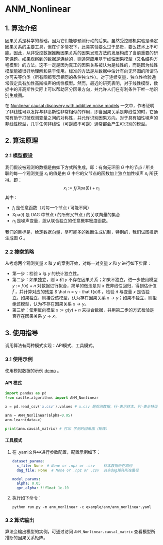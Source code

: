 # ANM_Nonlinear

## 1. 算法介绍

因果关系是科学的基础，因为它们能够预测行动的后果。虽然受控随机实验是确定因果关系的主要工具，但在许多情况下，此类实验要么过于昂贵，要么技术上不可能。因此，从非受控数据推断因果关系的因果发现方法的发展构成了当前重要的研究课题。如果观察到的数据是连续的，则通常应用基于线性因果模型（又名结构方程模型）的方法。这不一定是因为真正的因果关系被认为是线性的，而是因为线性模型能被很好地理解和易于使用。标准的方法是从数据中估计有向无环图的所谓马尔可夫等价类（所有图都表示相同的条件独立性）。对于连续变量，独立性检验通常假定具有加性高斯噪声的线性模型。然而，最近的研究表明，对于线性模型，数据中的非高斯性实际上可以帮助区分因果方向，并允许人们在有利条件下唯一地识别生成图。

在 [Nonlinear causal discovery with additive noise models](https://is.tuebingen.mpg.de/fileadmin/user_upload/files/publications/NIPS2008-Hoyer-neu_5406[0].pdf) 一文中，作者证明了非线性可以发挥与非高斯性非常相似的作用，即当因果关系是非线性的时，它通常有助于打破观测变量之间的对称性，并允许识别因果方向。对于具有加性噪声的非线性模型，几乎任何非线性（可逆或不可逆）通常都会产生可识别的模型。

## 2. 算法原理

### 2.1 模型假设

我们假设被观测的数据是由如下方式所生成，即：有向无环图 $G$ 中的节点 $i$ 所关联的每一个观测变量 $x_i$ 的值是由 $G$ 中它的父节点的函数加上独立加性噪声 $n_i$ 所获得。即：
$$
x_i := f_i(\mathrm{Xpa(i)}) + n_i
$$
其中：

- $f_i$ 是任意函数（对每一个节点 $i$ 可能不同）
- $\mathrm{Xpa}(i)$ 是 DAG 中节点 $i$ 的所有父节点 $j$ 的关联向量的集合
- $n_i$ 是噪声变量，服从联合独立的任意概率密度函数。

我们的目标是，给定数据向量，尽可能多的推断生成机制，特别的，我们试图推断生成图 $G$ 。

### 2.2 搜索策略

从考虑两个观测变量 $x$ 和 $y$ 的案例开始，对每一对变量  $x$ 和 $y$ 进行如下步骤：

- 第一步：检验 $x$ 与 $y$ 的统计独立性。
- 第二步：如果独立，则 $x$ 和 $y$ 不存在因果关系；如果不独立，进一步使用模型 $y := f(x) + n$ 对数据进行拟合，简单的做法是对 $x$ 做非线性回归，得到估计值 $\hat f$ ，并计算对应的残差 $ \hat n = y - \hat f(x)$ ，检验 $\hat n$ 与变量 $x$ 是否独立。如果独立，则接受该模型，认为存在因果关系 $x  \to  y$；如果不独立，则拒绝该模型，认为不存在因果关系 $x \to y$。
- 第三步：使用反向模型 $x := g(y) + n$ 来拟合数据，并用第二步的方式检验是否存在因果关系 $y \to x$。

## 3. 使用指导

调用算法有两种模式实现：API模式、工具模式。

### 3.1 使用示例

使用模拟数据的示例 [demo]() 。

#### API 模式

```python
import pandas as pd
from castle.algorithms import ANM_Nonlinear

x = pd.read_csv('x.csv').values # x.csv 是观测数据，行-表示样本，列-表示特征

anm = ANM_Nonlinear(alpha=0.05)
anm.learn(data=x)

print(anm.causal_matrix) # 打印 学到的因果图（矩阵）
```

#### 工具模式

1. 在 .yaml文件中进行参数配置，配置示例如下：

   ```yaml
   dataset_params:
     x_file: None  # None or .npz or .csv    样本数据所在路径
     dag_file: None  # None or .npz or .csv  真实dag矩阵所在路径
   
   model_params:
     alpha: 0.05 
     gpr_alpha: !!float 1e-10
   ```

2. 执行如下命令：

   ```shell
   python run.py -m anm_nonlinear -c example/anm/anm_nonlinear.yaml
   ```

### 3.2 算法输出

算法会输出模型的实例，可通过访问 `ANM_Nonlinear.causal_matrix` 查看模型所推断的因果关系矩阵。

